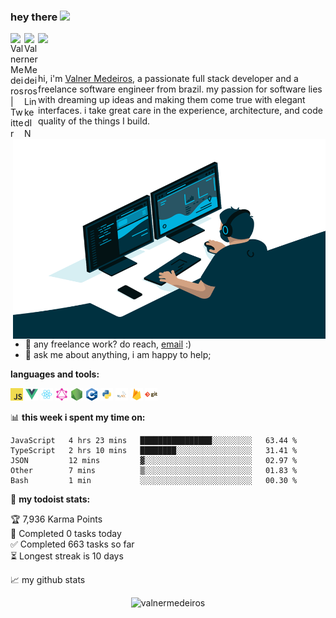 ### hey there <img src="https://media.giphy.com/media/hvRJCLFzcasrR4ia7z/giphy.gif" width="25px">
<a href="https://twitter.com/valnermedeiros">
  <img align="left" alt="Valner Medeiros | Twitter" width="22px" src="https://raw.githubusercontent.com/peterthehan/peterthehan/master/assets/twitter.svg" />
</a>
<a href="https://www.linkedin.com/in/valner-medeiros/">
  <img align="left" alt="Valner Medeiros LinkedIN" width="22px" src="https://raw.githubusercontent.com/peterthehan/peterthehan/master/assets/linkedin.svg" />
</a>

![](https://visitor-badge.glitch.me/badge?page_id=valnermedeiros.valnermedeiros)

<br />

hi, i'm [Valner Medeiros](https://github.com/valnermedeiros), a passionate full stack developer and a freelance software engineer from brazil. my passion for software lies with dreaming up ideas and making them come true with elegant interfaces. i take great care in the experience, architecture, and code quality of the things I build.

  <img align="right" alt="GIF" src="https://github.com/valnermedeiros/valnermedeiros/blob/master/code.gif?raw=true" width="500" height="320" />
  
- 💼 any freelance work? do reach, [email](mailto:valner.coding@gmail.com) :)
- 💬 ask me about anything, i am happy to help;

**languages and tools:**  

<code><img height="20" src="https://raw.githubusercontent.com/github/explore/80688e429a7d4ef2fca1e82350fe8e3517d3494d/topics/javascript/javascript.png"></code>
<code><img height="20" src="https://raw.githubusercontent.com/github/explore/80688e429a7d4ef2fca1e82350fe8e3517d3494d/topics/vue/vue.png"></code>
<code><img height="20" src="https://raw.githubusercontent.com/github/explore/80688e429a7d4ef2fca1e82350fe8e3517d3494d/topics/react/react.png"></code>
<code><img height="20" src="https://raw.githubusercontent.com/github/explore/5c058a388828bb5fde0bcafd4bc867b5bb3f26f3/topics/graphql/graphql.png"></code>
<code><img height="20" src="https://raw.githubusercontent.com/github/explore/80688e429a7d4ef2fca1e82350fe8e3517d3494d/topics/nodejs/nodejs.png"></code>
<code><img height="20" src="https://raw.githubusercontent.com/github/explore/80688e429a7d4ef2fca1e82350fe8e3517d3494d/topics/cpp/cpp.png"></code>
<code><img height="20" src="https://raw.githubusercontent.com/github/explore/80688e429a7d4ef2fca1e82350fe8e3517d3494d/topics/python/python.png"></code>
<code><img height="20" src="https://raw.githubusercontent.com/github/explore/80688e429a7d4ef2fca1e82350fe8e3517d3494d/topics/mysql/mysql.png"></code>
<code><img height="20" src="https://raw.githubusercontent.com/github/explore/80688e429a7d4ef2fca1e82350fe8e3517d3494d/topics/firebase/firebase.png"></code>
<code><img height="20" src="https://raw.githubusercontent.com/github/explore/80688e429a7d4ef2fca1e82350fe8e3517d3494d/topics/git/git.png"></code>

📊 **this week i spent my time on:**
<!--START_SECTION:waka-->
```text
JavaScript   4 hrs 23 mins   ████████████████░░░░░░░░░   63.44 % 
TypeScript   2 hrs 10 mins   ████████░░░░░░░░░░░░░░░░░   31.41 % 
JSON         12 mins         ▓░░░░░░░░░░░░░░░░░░░░░░░░   02.97 % 
Other        7 mins          ▒░░░░░░░░░░░░░░░░░░░░░░░░   01.83 % 
Bash         1 min           ░░░░░░░░░░░░░░░░░░░░░░░░░   00.30 % 
```
<!--END_SECTION:waka-->

🚧 **my todoist stats:**
<!-- TODO-IST:START -->
🏆  7,936 Karma Points           
🌸  Completed 0 tasks today           
✅  Completed 663 tasks so far           
⏳  Longest streak is 10 days
<!-- TODO-IST:END -->


📈 my github stats

<p align="center"> <img src="https://github-readme-stats.vercel.app/api?username=valnermedeiros&show_icons=true&theme=gotham" alt="valnermedeiros" />